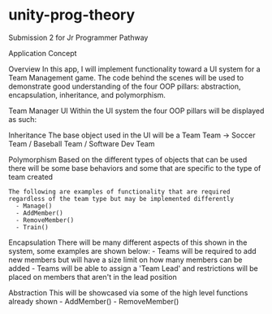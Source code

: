 # unity-prog-theory
Submission 2 for Jr Programmer Pathway

Application Concept

Overview 
  In this app, I will implement functionality toward a UI system for a Team Management game. The code behind the scenes will be used to demonstrate good understanding of the four OOP pillars: abstraction, encapsulation, inheritance, and polymorphism.


Team Manager UI 
  Within the UI system the four OOP pillars will be displayed as such:

  Inheritance
    The base object used in the UI will be a Team
    Team -> Soccer Team / Baseball Team / Software Dev Team 

  Polymorphism
    Based on the different types of objects that can be used there will be some base behaviors and some that are specific to the type of team created

    The following are examples of functionality that are required regardless of the team type but may be implemented differently
      - Manage()
      - AddMember()
      - RemoveMember()
      - Train() 

  Encapsulation
    There will be many different aspects of this shown in the system, some examples are shown below:
      - Teams will be required to add new members but will have a size limit on how many members can be added
      - Teams will be able to assign a 'Team Lead' and restrictions will be placed on members that aren't in the lead position

  Abstraction
    This will be showcased via some of the high level functions already shown
      - AddMember()
      - RemoveMember()





